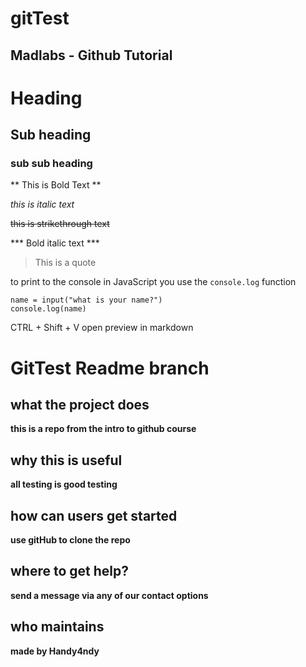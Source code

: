# gitTest
## Madlabs - Github Tutorial

# Heading
## Sub heading
### sub sub heading


** This is Bold Text **

*this is italic text*

~~this is strikethrough text~~

*** Bold italic text ***

> This is a quote

to print to the console in JavaScript you use the `console.log` function

```
name = input("what is your name?")
console.log(name)

```

CTRL + Shift + V open preview in markdown

# GitTest Readme branch

## what the project does

**this is a repo from the intro to github course**

## why this is useful

**all testing is good testing**

## how can users get started

**use gitHub to clone the repo**

## where to get help?

**send a message via any of our contact options**

## who maintains

**made by Handy4ndy**